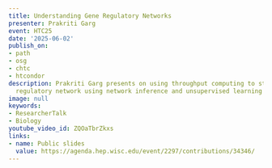 ```yaml
---
title: Understanding Gene Regulatory Networks
presenter: Prakriti Garg
event: HTC25
date: '2025-06-02'
publish_on:
- path
- osg
- chtc
- htcondor
description: Prakriti Garg presents on using throughput computing to study the gene
  regulatory network using network inference and unsupervised learning
image: null
keywords:
- ResearcherTalk
- Biology
youtube_video_id: ZQOaTbrZkxs
links:
- name: Public slides
  value: https://agenda.hep.wisc.edu/event/2297/contributions/34346/
---
```

